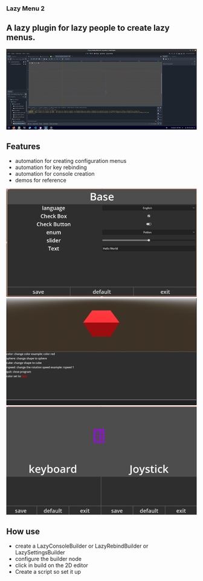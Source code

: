 ### Lazy Menu 2

## A lazy plugin for lazy people to create lazy menus.
![alt text](./video_demo.gif)



## Features
- automation for creating configuration menus
- automation for key rebinding
- automation for console creation
- demos for reference

![alt text](./menu.png)
![alt text](./console.png)
![alt text](./rebind.png)

## How use
- create a LazyConsoleBuilder or LazyRebindBuilder or LazySettingsBuilder
- configure the builder node
- click in build on the 2D editor
- Create a script so set it up
